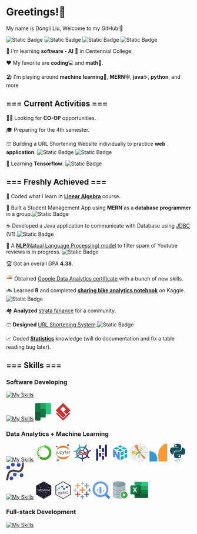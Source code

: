 # Greetings!👋  

My name is Dongli Liu,  Welcome to my GitHub!🏡

![Static Badge](https://img.shields.io/badge/-SOFTWARE_DEVELOPING-green)
![Static Badge](https://img.shields.io/badge/-DATA_ANALYTICS-orange)
![Static Badge](https://img.shields.io/badge/-FULL_STACK-blue)
![Static Badge](https://img.shields.io/badge/-MACHINE_LEARNING-purple)

🌱 I'm learning **software - AI** 🤖 in Centennial College.  

❤️ My favorite are **coding**💻 and **math**🔢.   

🏖️ I'm playing around **machine learning**🧠, **MERN**🕸️, **java**☕, **python**, and more  

## === Current Activities ===

👨‍💼 Looking for **CO-OP** opportunities.

🎓 Preparing for the 4th semester.

🩳 Building a URL Shortening Website individually to practice **web application**. ![Static Badge](https://img.shields.io/badge/-FULL_STACK-blue) ![Static Badge](https://img.shields.io/badge/-SOFTWARE_DEVELOPING-green)

🧠 Learning **Tensorflow**. ![Static Badge](https://img.shields.io/badge/-MACHINE_LEARNING-purple)

## === Freshly Achieved ===

🔢 Coded what I learn in [**Linear Algebra**](https://github.com/Dongli99/MatrixCalc) course.

🏫 Built a Student Management App using **MERN** as a **database programmer** in a group.![Static Badge](https://img.shields.io/badge/-FULL_STACK-blue)

☕ Developed a Java application to communicate with Database using [JDBC](https://github.com/Dongli99/JDBC-Communicator) (V1).![Static Badge](https://img.shields.io/badge/-SOFTWARE_DEVELOPING-green) 

🧬 A [**NLP**(Natual Language Processing) model](https://github.com/Dongli99/NLP-SpamClassify) to filter spam of Youtube reviews is in progress. ![Static Badge](https://img.shields.io/badge/-MACHINE_LEARNING-purple)

🏆 Got an overall GPA **4.38**.

<img src="google-data-analytics-certificate.2.png" alt="google-data-analytics-certificate" width="18"/> Obtained [Google Data Analytics certificate](https://www.coursera.org/professional-certificates/google-data-analytics) with a bunch of new skills.  

🚲 Learned **R** and completed [**sharing bike analytics notebook**](https://docs.google.com/presentation/d/1Hk36fAt6Zx2YISS7JFaht5jf18-jFTrqcbvt6S9DnS0/present?slide=id.g287bd23f883_0_125) on Kaggle.![Static Badge](https://img.shields.io/badge/-DATA_ANALYTICS-orange)

🏘️ **Analyzed** [strata fanance](https://docs.google.com/presentation/d/1RZidPTdfEYnw-JegUfAAka78iGbZwcCarNc6Dbd8UzE/present?slide=id.p) for a  community.

🩳 **Designed** [URL Shortening System](https://github.com/Dongli99/SW-Design-USS).![Static Badge](https://img.shields.io/badge/-SOFTWARE_DEVELOPING-green)

📈 Coded [**Statistics**](https://github.com/Dongli99/AutoStat) knowledge (will do documentation and fix a table reading bug later).

## === Skills ===

### Software Developing

[![My Skills](https://skillicons.dev/icons?i=java,python,cs,js,linux,visualstudio,vscode,idea,eclipse,gcp)](https://skillicons.dev) 

[![My Skills](https://skillicons.dev/icons?i=git,figma)](https://skillicons.dev) ![Alt planner](planner.png) ![Alt text](vspd.png) 

### Data Analytics + Machine Learning
  
[![My Skills](https://skillicons.dev/icons?i=python)](https://skillicons.dev) ![Alt Anaconda](Anaconda-1.png)  ![Alt Jupyter](Jupyter.png) ![Alt Spyder](Spyder.png) ![Alt pandas](pandas.png) ![Alt numpy](numpy.png) ![Alt Matplotlib](Matplotlib.png) ![Alt Scikit_learn](Scikit_learn0.png) ![Alt Natural_Language_Toolkit](nltk.png) ![Alt statsmodels](statsmodels.png)  
[![My Skills](https://skillicons.dev/icons?i=r)](https://skillicons.dev) ![Alt tidyverse](tidyverse.png) ![Alt ggplot](ggplot.png) ![Alt Tableau](Tableau.png) ![Alt bigQuery](BigQuery.png) ![Alt OracleSQL](OracleSQL.png) ![Alt excel](excel.png) 

### Full-stack Development

[![My Skills](https://skillicons.dev/icons?i=html,css,ps,jquery,bootstrap,js,nodejs,expressjs,react,mongodb,vite,heroku,postman&perline=10)](https://skillicons.dev)
